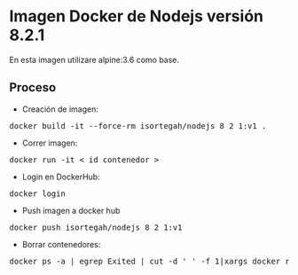 Imagen Docker de Nodejs versión 8.2.1
===

En esta imagen utilizare alpine:3.6 como base.

## Proceso

* Creación de imagen:
<pre>
docker build -it --force-rm isortegah/nodejs_8_2_1:v1 .
</pre>

* Correr imagen:
<pre>
docker run -it < id contenedor >
</pre>

* Login en DockerHub:
<pre>
docker login
</pre>
* Push imagen a docker hub
<pre>
docker push isortegah/nodejs_8_2_1:v1
</pre>
* Borrar contenedores:
<pre>
docker ps -a | egrep Exited | cut -d ' ' -f 1|xargs docker rm
</pre>